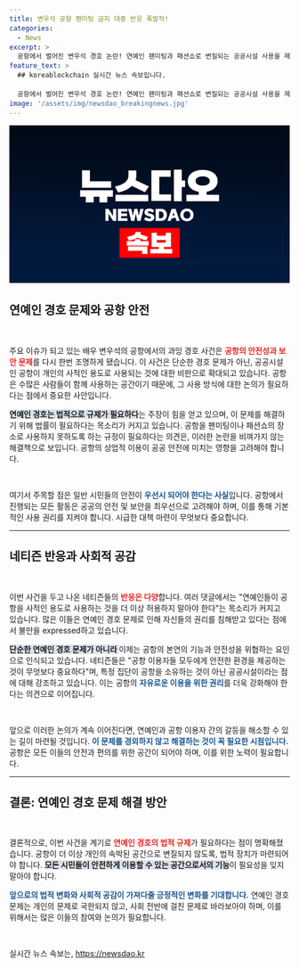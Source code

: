 ```yaml
---
title: 변우석 공항 팬미팅 금지 대중 반응 폭발적!
categories:
  - News
excerpt: >
  공항에서 벌어진 변우석 경호 논란! 연예인 팬미팅과 패션쇼로 변질되는 공공시설 사용을 제한해야 한다는 주장이 확산 중이다. 안전과 보안을 최우선시해야 한다는 네티즌들의 공감 속, 과연 어떤 변화가 필요할까?
feature_text: >
  ## koreablockchain 실시간 뉴스 속보입니다.

  공항에서 벌어진 변우석 경호 논란! 연예인 팬미팅과 패션쇼로 변질되는 공공시설 사용을 제한해야 한다는 주장이 확산 중이다. 안전과 보안을 최우선시해야 한다는 네티즌들의 공감 속, 과연 어떤 변화가 필요할까?
image: '/assets/img/newsdao_breakingnews.jpg'
---
```


<p><img src="/assets/img/newsdao_breakingnews.jpg" alt="koreablockchain 속보" /></p>

<h2 data-ke-size="size26">연예인 경호 문제와 공항 안전</h2>

<p data-ke-size="size16">&nbsp;</p>

<p>주요 이슈가 되고 있는 배우 변우석의 공항에서의 과잉 경호 사건은 <b><span style="color: #ee2323;">공항의 안전성과 보안 문제</span></b>를 다시 한번 조명하게 됐습니다. 이 사건은 단순한 경호 문제가 아닌, 공공시설인 공항이 개인의 사적인 용도로 사용되는 것에 대한 비판으로 확대되고 있습니다. 공항은 수많은 사람들이 함께 사용하는 공간이기 때문에, 그 사용 방식에 대한 논의가 필요하다는 점에서 중요한 사안입니다. </p>

<p><b><span style="background-color: #21538527;">연예인 경호는 법적으로 규제가 필요하다</span></b>는 주장이 힘을 얻고 있으며, 이 문제를 해결하기 위해 법률이 필요하다는 목소리가 커지고 있습니다. 공항을 팬미팅이나 패션쇼의 장소로 사용하지 못하도록 하는 규정이 필요하다는 의견은, 이러한 논란을 비껴가지 않는 해결책으로 보입니다. 공항의 상업적 이용이 공공 안전에 미치는 영향을 고려해야 합니다. </p>

<p data-ke-size="size16">&nbsp;</p>

<p>여기서 주목할 점은 일반 시민들의 안전이 <b><span style="color: #1a5490;">우선시 되어야 한다는 사실</span></b>입니다. 공항에서 진행되는 모든 활동은 공공의 안전 및 보안을 최우선으로 고려해야 하며, 이를 통해 기본적인 사용 권리를 지켜야 합니다. 시급한 대책 마련이 무엇보다 중요합니다. </p>

<hr>

<h2 data-ke-size="size26">네티즌 반응과 사회적 공감</h2>

<p data-ke-size="size16">&nbsp;</p>

<p>이번 사건을 두고 나온 네티즌들의 <b><span style="color: #ee2323;">반응은 다양</span></b>합니다. 여러 댓글에서는 "연예인들이 공항을 사적인 용도로 사용하는 것을 더 이상 허용하지 말아야 한다"는 목소리가 커지고 있습니다. 많은 이들은 연예인 경호 문제로 인해 자신들의 권리를 침해받고 있다는 점에서 불만을 expressed하고 있습니다. </p>

<p><b><span style="background-color: #21538527;">단순한 연예인 경호 문제가 아니라 </span></b>이제는 공항의 본연의 기능과 안전성을 위협하는 요인으로 인식되고 있습니다. 네티즌들은 "공항 이용자들 모두에게 안전한 환경을 제공하는 것이 무엇보다 중요하다"며, 특정 집단이 공항을 소유하는 것이 아닌 공공시설이라는 점에 대해 강조하고 있습니다. 이는 공항의 <b><span style="color: #1a5490;">자유로운 이용을 위한 권리</span></b>를 더욱 강화해야 한다는 의견으로 이어집니다. </p>

<p data-ke-size="size16">&nbsp;</p>

<p>앞으로 이러한 논의가 계속 이어진다면, 연예인과 공항 이용자 간의 갈등을 해소할 수 있는 길이 마련될 것입니다. <b><span style="color: #1a5490;">이 문제를 경외하지 않고 해결하는 것이 꼭 필요한 시점입니다.</span></b> 공항은 모든 이들의 안전과 편의를 위한 공간이 되어야 하며, 이를 위한 노력이 필요합니다. </p>

<hr>

<h2 data-ke-size="size26">결론: 연예인 경호 문제 해결 방안</h2>

<p data-ke-size="size16">&nbsp;</p>

<p>결론적으로, 이번 사건을 계기로 <b><span style="color: #ee2323;">연예인 경호의 법적 규제</span></b>가 필요하다는 점이 명확해졌습니다. 공항이 더 이상 개인의 속박된 공간으로 변질되지 않도록, 법적 장치가 마련되어야 합니다. <b><span style="background-color: #21538527;">모든 시민들이 안전하게 이용할 수 있는 공간으로서의 기능</span></b>이 필요성을 잊지 말아야 합니다. </p>

<p><b><span style="color: #1a5490;">앞으로의 법적 변화와 사회적 공감이 가져다줄 긍정적인 변화를 기대합니다.</span></b> 연예인 경호 문제는 개인의 문제로 국한되지 않고, 사회 전반에 걸친 문제로 바라보아야 하며, 이를 위해서는 많은 이들의 참여와 논의가 필요합니다. <p data-ke-size="size16">&nbsp;</p></p>
실시간 뉴스 속보는, <a href="https://newsdao.kr" rel="dofollow">https://newsdao.kr</a>


